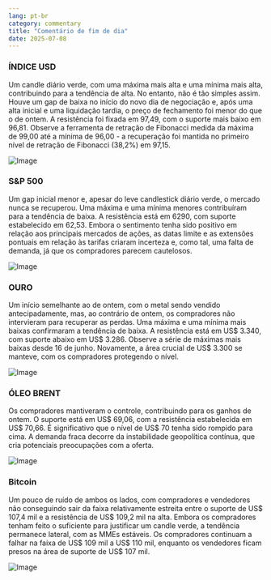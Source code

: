 ```yaml
---
lang: pt-br
category: commentary
title: "Comentário de fim de dia"
date: 2025-07-08
---
```


### ÍNDICE USD

Um candle diário verde, com uma máxima mais alta e uma mínima mais alta, contribuindo para a tendência de alta. No entanto, não é tão simples assim. Houve um gap de baixa no início do novo dia de negociação e, após uma alta inicial e uma liquidação tardia, o preço de fechamento foi menor do que o de ontem. A resistência foi fixada em 97,49, com o suporte mais baixo em 96,81. Observe a ferramenta de retração de Fibonacci medida da máxima de 99,00 até a mínima de 96,00 - a recuperação foi mantida no primeiro nível de retração de Fibonacci (38,2%) em 97,15.

![Image](https://markleighedu.github.io/img/Jul-2025/08-Jul-2025/usdindex.jpg)

### S&P 500

Um gap inicial menor e, apesar do leve candlestick diário verde, o mercado nunca se recuperou. Uma máxima e uma mínima menores contribuíram para a tendência de baixa. A resistência está em 6290, com suporte estabelecido em 62,53. Embora o sentimento tenha sido positivo em relação aos principais mercados de ações, as datas limite e as extensões pontuais em relação às tarifas criaram incerteza e, como tal, uma falta de demanda, já que os compradores parecem cautelosos.

![Image](https://markleighedu.github.io/img/Jul-2025/08-Jul-2025/sp500.jpg)

### OURO

Um início semelhante ao de ontem, com o metal sendo vendido antecipadamente, mas, ao contrário de ontem, os compradores não intervieram para recuperar as perdas. Uma máxima e uma mínima mais baixas confirmaram a tendência de baixa. A resistência está em US$ 3.340, com suporte abaixo em US$ 3.286. Observe a série de máximas mais baixas desde 16 de junho. Novamente, a área crucial de US$ 3.300 se manteve, com os compradores protegendo o nível.

![Image](https://markleighedu.github.io/img/Jul-2025/08-Jul-2025/gold.jpg)

### ÓLEO BRENT

Os compradores mantiveram o controle, contribuindo para os ganhos de ontem. O suporte está em US$ 69,06, com a resistência estabelecida em US$ 70,66. É significativo que o nível de US$ 70 tenha sido rompido para cima. A demanda fraca decorre da instabilidade geopolítica contínua, que cria potenciais preocupações com a oferta.

![Image](https://markleighedu.github.io/img/Jul-2025/08-Jul-2025/brentoil.jpg)

### Bitcoin

Um pouco de ruído de ambos os lados, com compradores e vendedores não conseguindo sair da faixa relativamente estreita entre o suporte de US$ 107,4 mil e a resistência de US$ 109,2 mil na alta. Embora os compradores tenham feito o suficiente para justificar um candle verde, a tendência permanece lateral, com as MMEs estáveis. Os compradores continuam a falhar na faixa de US$ 109 mil a US$ 110 mil, enquanto os vendedores ficam presos na área de suporte de US$ 107 mil.

![Image](https://markleighedu.github.io/img/Jul-2025/08-Jul-2025/bitcoin.jpg)

